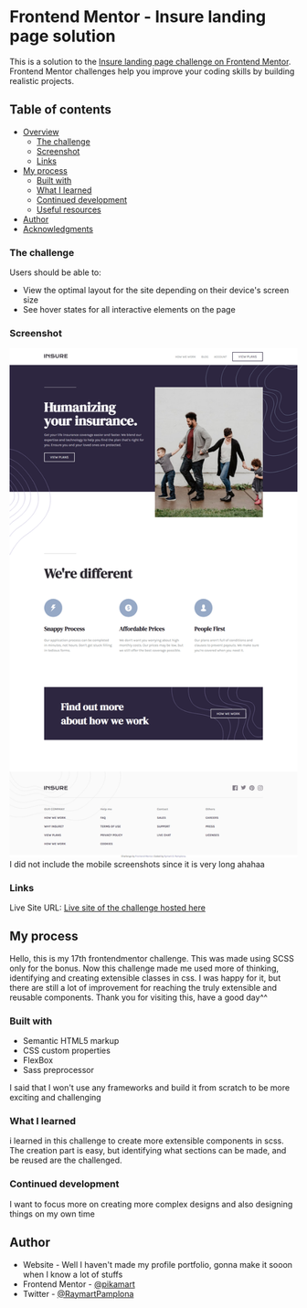 # Frontend Mentor - Insure landing page solution

This is a solution to the [Insure landing page challenge on Frontend Mentor](https://www.frontendmentor.io/challenges/insure-landing-page-uTU68JV8). Frontend Mentor challenges help you improve your coding skills by building realistic projects. 

## Table of contents

- [Overview](#overview)
  - [The challenge](#the-challenge)
  - [Screenshot](#screenshot)
  - [Links](#links)
- [My process](#my-process)
  - [Built with](#built-with)
  - [What I learned](#what-i-learned)
  - [Continued development](#continued-development)
  - [Useful resources](#useful-resources)
- [Author](#author)
- [Acknowledgments](#acknowledgments)


### The challenge

Users should be able to:

- View the optimal layout for the site depending on their device's screen size
- See hover states for all interactive elements on the page


### Screenshot

![Desktop-view](finished/desktop.png)
I did not include the mobile screenshots since it is very long ahahaa

### Links

Live Site URL: [Live site of the challenge hosted here](https://pikapikamart.github.io/frontendmentor-insure/)

## My process

Hello, this is my 17th frontendmentor challenge. This was made using SCSS only for the bonus. Now this challenge made me used more of thinking, identifying and creating extensible classes in css. I was happy for it, but there are still a lot of improvement for reaching the truly extensible and reusable components. Thank you for visiting this, have a good day^^

### Built with

- Semantic HTML5 markup
- CSS custom properties
- FlexBox
- Sass preprocessor

I said that I won't use any frameworks and build it from scratch to be more exciting and challenging

### What I learned

i learned in this challenge to create more extensible components in scss. The creation part is easy, but identifying what sections can be made, and be reused are the challenged. 

### Continued development

I want to focus more on creating more complex designs and also designing things on my own time

## Author

- Website - Well I haven't made my profile portfolio, gonna make it sooon when I know a lot of stuffs
- Frontend Mentor - [@pikamart](https://www.frontendmentor.io/profile/pikamart)
- Twitter - [@RaymartPamplona](https://twitter.com/RaymartPamplona)